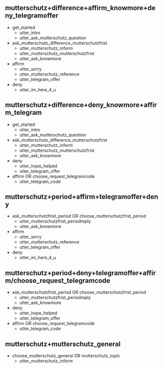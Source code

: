 ## mutterschutz+difference+affirm_knowmore+deny_telegramoffer
* get_started   
  - utter_intro
  - utter_ask_mutterschutz_question
* ask_mutterschutz_difference_mutterschutzfrist
  - utter_mutterschutz_inform
  - utter_mutterschutz_mutterschutzfrist
  - utter_ask_knowmore
* affirm
  - utter_sorry
  - utter_mutterschutz_reference
  - utter_telegram_offer
* deny
  - utter_im_here_4_u

## mutterschutz+difference+deny_knowmore+affirm_telegram
* get_started   
  - utter_intro
  - utter_ask_mutterschutz_question
* ask_mutterschutz_difference_mutterschutzfrist
  - utter_mutterschutz_inform
  - utter_mutterschutz_mutterschutzfrist
  - utter_ask_knowmore
* deny
  - utter_hope_helped
  - utter_telegram_offer
* affirm OR choose_request_telegramcode
    - utter_telegram_code

## mutterschutz+period+affirm+telegramoffer+deny
* ask_mutterschutzfrist_period OR choose_mutterschutzfrist_period
  - utter_mutterschutzfrist_periodreply
  - utter_ask_knowmore
* affirm
  - utter_sorry
  - utter_mutterschutz_reference
  - utter_telegram_offer
* deny
  - utter_im_here_4_u

## mutterschutz+period+deny+telegramoffer+affirm/choose_request_telegramcode
* ask_mutterschutzfrist_period OR choose_mutterschutzfrist_period
  - utter_mutterschutzfrist_periodreply
  - utter_ask_knowmore
* deny
  - utter_hope_helped
  - utter_telegram_offer
* affirm OR choose_request_telegramcode
  - utter_telegram_code

## mutterschutz+mutterschutz_general
* choose_mutterschutz_general OR mutterschutz_topic
  - utter_mutterschutz_inform
